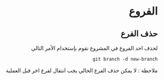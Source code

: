 
<div dir="rtl"> 

# **الفروع**


 ## حذف الفرع

لحذف احد الفروع في المشروع نقوم بإستخدام الأمر التالي   

`git branch -d new-branch`

ملاحظة : لا يمكن حذف الفرع الحالي يجب انتقال لفرع اخر قبل العملية

</div>
